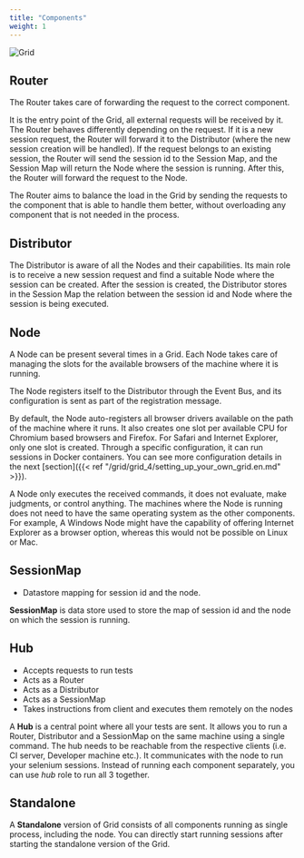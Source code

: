 ```yaml
---
title: "Components"
weight: 1
---
```


![Grid](/images/grid_4.png)

## Router

The Router takes care of forwarding the request to the correct component.

It is the entry point of the Grid, all external requests will be received by it.
The Router behaves differently depending on the request. If it is a new session
request, the Router will forward it to the Distributor (where the new session 
creation will be handled). If the request belongs to an existing session, the
Router will send the session id to the Session Map, and the Session Map will 
return the Node where the session is running. After this, the Router will
forward the request to the Node.

The Router aims to balance the load in the Grid by sending the requests to the
component that is able to handle them better, without overloading any component
that is not needed in the process.

## Distributor

The Distributor is aware of all the Nodes and their capabilities. Its main role is
to receive a new session request and find a suitable Node where the session can be
created. After the session is created, the Distributor stores in the Session Map
the relation between the session id and Node where the session is being executed. 

## Node

A Node can be present several times in a Grid. Each Node takes care of managing
the slots for the available browsers of the machine where it is running.

The Node registers itself to the Distributor through the Event Bus, and its
configuration is sent as part of the registration message.

By default, the Node auto-registers all browser drivers available on the path of
the machine where it runs. It also creates one slot per available CPU for Chromium
based browsers and Firefox. For Safari and Internet Explorer, only one slot is created.
Through a specific configuration, it can run sessions in Docker containers. You can see
more configuration details in the next [section]({{< ref "/grid/grid_4/setting_up_your_own_grid.en.md" >}}).

A Node only executes the received commands, it does not evaluate, make judgments,
or control anything. The machines where the Node is running does not need to have
the same operating system as the other components. For example, A Windows Node 
might have the capability of offering Internet Explorer as a browser option,
whereas this would not be possible on Linux or Mac.

## SessionMap
* Datastore mapping for session id and the node.

__SessionMap__ is data store used to store the map of session id and the node on which the session is running.


## Hub
* Accepts requests to run tests
* Acts as a Router
* Acts as a Distributor
* Acts as a SessionMap
* Takes instructions from client and executes them remotely on the nodes

A __Hub__ is a central point where all your tests are sent.
It allows you to run a Router, Distributor and a SessionMap on the same machine using a single command. 
The hub needs to be reachable from the respective clients (i.e. CI server, Developer machine etc.). 
It communicates with the node to run your selenium sessions. Instead of running each component separately, 
you can use _hub_ role to run all 3 together.

## Standalone

A __Standalone__ version of Grid consists of all components running as single process, including the node.
You can directly start running sessions after starting the standalone version of the Grid.
